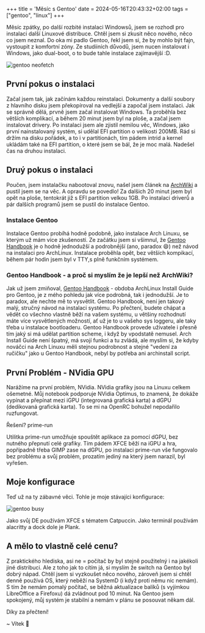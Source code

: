 +++
title = 'Měsíc s Gentoo'
date = 2024-05-16T20:43:32+02:00
tags = ["gentoo", "linux"]
+++


Měsíc zpátky, po další rozbité instalaci Windowsů, jsem se rozhodl pro instalaci další Linuxové distribuce. Chtěl jsem si zkusit něco nového, něco co jsem neznal. Do oka mi padlo Gentoo, řekl jsem si, že by mohlo být fajn, vystoupit z komfortní zóny. Ze studiiních důvodů, jsem nucen instalovat i Windows, jako dual-boot, o to bude tahle instalace zajímavější :D.

![gentoo neofetch](/img/neofetch.png)

## První pokus o instalaci

Začal jsem tak, jak začínám každou reinstalaci. Dokumenty a další soubory z hlavního disku jsem překopíroval na vedlejší a započal jsem instalaci. Jak se správně dělá, prvně jsem začal instalovat Windows. Ta proběhla bez větších komplikací, a během 20 minut jsem byl na ploše, a začal jsem instalovat drivery. Po instalaci jsem ale zjistil nemilou věc, Windows, jako první nainstalovaný systém, si udělal EFI partition o velikosti 200MB. Rád si držím na disku pořádek, a to i v partitionách, tím pádem intrid a kernel ukládám také na EFI partition, o které jsem se bál, že je moc malá. Nadešel čas na druhou instalaci.

## Druý pokus o instalaci

Poučen, jsem instalačku nabootoval znovu, našel jsem článek na [ArchWiki](https://wiki.archlinux.org/title/Dual_boot_with_Windows#The_EFI_system_partition_created_by_Windows_Setup_is_too_small) a pustil jsem se na věc. A opravdu se povedlo! Za dalšich 20 minut jsem byl opět na ploše, tentokrát již s EFI partition velkou 1GB. Po instalaci driverů a pár dalších programů jsem se pustil do instalace Gentoo.

### Instalace Gentoo

Instalace Gentoo probíhá hodně podobně, jako instalace Arch Linuxu, se kterým už mám více zkušeností. Ze začátku jsem si všimnul, že [Gentoo Handbook](https://wiki.gentoo.org/wiki/Handbook:Main_Page) je o hodně jednodužší a podrobnější (ano, paradox 😄) než návod na instalaci pro ArchLinux. Instalace proběhla opět, bez větších kompikací, během pár hodin jsem byl v TTY,s plně funkčním systémem.

### Gentoo Handbook - a proč si myslím že je lepší než ArchWiki?

Jak už jsem zmiňoval, [Gentoo Handbook](https://wiki.gentoo.org/wiki/Handbook:Main_Page) - obdoba ArchLinux Install Guide pro Gentoo, je z mého pohledu jak více podrobná, tak i jednodužší. Je to paradox, ale nechte mě to vysvětlit. Gentoo Handbook, není jen takový malý, stručný návod na instalaci systému. Po přečtení, budete chápat a vědět co všechno vlastně běží na vašem systému, u většiny rozhodnutí máte více vysvětlených možností, ať už je to u vašeho sys loggeru, ale taky třeba u instalace bootloaderu. Gentoo Handbook provede uživatele i přesně tím jaký si má udělat partition scheme, i když by vpodstatě nemusel. Arch Install Guide není špatný, má svojí funkci a tu zvládá, ale myslím si, že kdyby nováčci na Arch Linuxu měli stejnou podrobnost a stejné "vedení za ručičku" jako u Gentoo Handbook, nebyl by potřeba ani archinstall script.

## První Problém - NVidia GPU

Narážíme na první problém, NVidia. NVidia grafiky jsou na Linuxu celkem ošemetné. Můj notebook podporuje NVidia Optimus, to znamená, že dokáže vypínat a přepínat mezi iGPU (integrovaná grafická karta) a dGPU (dedikovaná grafická karta). To se mi na OpenRC bohužel nepodařilo ruzfungovat.

Řešení? prime-run

Utilitka prime-run umožňuje spouštět aplikace za pomocí dGPU, bez nutného přepnutí celé grafiky. Tím pádem XFCE běží na iGPU a hra, popřípadně třeba GIMP zase na dGPU, po instalaci prime-run vše fungovalo bez problému a svůj problém, prozatím jediný na který jsem narazil, byl vyřešen.

## Moje konfigurace

Teď už na ty zábavné věci. Tohle je moje stávajíci konfigurace:

![gentoo busy](/img/busy.png)

Jako svůj DE používám XFCE s tématem Catpuccin. Jako terminál používám alacritty a dock dole je Plank.

## A mělo to vlastně celé cenu?

Z praktického hlediska, asi ne = počítač by byl stejně použitelný i na jakékoli jiné distribuci. Ale z toho jak to cítím já, si myslím že switch na Gentoo byl dobrý nápad. Chtěl jsem si vyzkoušet něco nového, zároveň jsem si chtěl denně používá OS, který neběží na SystemD (i když proti němu nic nemám). S tím že nemám pomalý počítač, se běžná aktualizace balíků (s vyjímkou LibreOffice a Firefoxu) dá zvládnout pod 10 minut. Na Gentoo jsem spokojený, můj systém je stabilní a nemám v plánu se posouvat někam dál.

Díky za přečtení!

~ Vítek 👋
